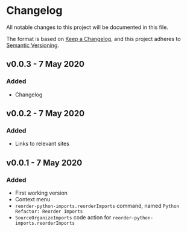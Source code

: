 # Changelog

All notable changes to this project will be documented in this file.

The format is based on [Keep a Changelog](https://keepachangelog.com/en/1.0.0/),
and this project adheres to [Semantic Versioning](https://semver.org/spec/v2.0.0.html).

## v0.0.3 - 7 May 2020

### Added

-   Changelog

## v0.0.2 - 7 May 2020

### Added

-   Links to relevant sites

## v0.0.1 - 7 May 2020

### Added

-   First working version
-   Context menu
-   `reorder-python-imports.reorderImports` command, named `Python Refactor: Reorder Imports`
-   `SourceOrganizeImports` code action for `reorder-python-imports.reorderImports`
